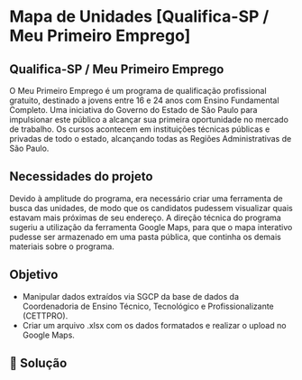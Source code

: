 # Mapa de Unidades [Qualifica-SP / Meu Primeiro Emprego]

## Qualifica-SP / Meu Primeiro Emprego
O Meu Primeiro Emprego é um programa de qualificação profissional gratuito, destinado a jovens entre 16 e 24 anos com Ensino Fundamental Completo. Uma iniciativa do Governo do Estado de São Paulo para impulsionar este público a alcançar sua primeira oportunidade no mercado de trabalho. Os cursos acontecem em instituições técnicas públicas e privadas de todo o estado, alcançando todas as Regiões Administrativas de São Paulo.

## Necessidades do projeto
Devido à amplitude do programa, era necessário criar uma ferramenta de busca das unidades, de modo que os candidatos pudessem visualizar quais estavam mais próximas de seu endereço. A direção técnica do programa sugeriu a utilização da ferramenta Google Maps, para que o mapa interativo pudesse ser armazenado em uma pasta pública, que continha os demais materiais sobre o programa.

## Objetivo
* Manipular dados extraídos via SGCP da base de dados da Coordenadoria de Ensino Técnico, Tecnológico e Profissionalizante (CETTPRO).
* Criar um arquivo .xlsx com os dados formatados e realizar o upload no Google Maps.

## 📝 Solução
